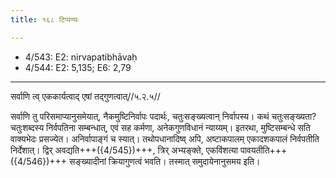 ```yaml
---
title: १६८ टिप्पण्यः

---
```

- 4/543: E2: nirvapatibhāvaḥ
- 4/544: E2: 5,135; E6: 2,79

____________________________________________


सर्वाणि त्व् एककार्यत्वाद् एषां तद्गुणत्वात्//५.२.५//

सर्वाणि तु परिसमाप्यानुसमेयात्, नैकमुष्टिनिर्वापः पदार्थः, चतुःसङ्ख्यत्वान् निर्वापस्य। कथं चतुःसङ्ख्यता? चतुःशब्दस्य निर्वपतिना सम्बन्धात्, एवं सह कर्मणा, अनेकगुणविधानं न्याय्यम्। इतरथा, मुष्टिसम्बन्धे सति वाक्यभेदः प्रसज्येत। अनिर्वापाङ्गं च स्यात्। तथोपधानादिष्व् अपि, अष्टाकपालम् एकादशकपालं निर्वपतीति निर्देशात्। द्विर् अवद्यति+++({4/545})+++, त्रिर् अभ्यङ्क्ते, एकविंशत्या पावयतीति+++({4/546})+++ सङ्ख्यादीनां क्रियागुणत्वं भवति। तस्मात् समुदायेनानुसमय इति।